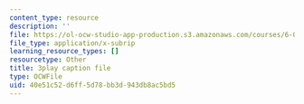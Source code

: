 ```yaml
---
content_type: resource
description: ''
file: https://ol-ocw-studio-app-production.s3.amazonaws.com/courses/6-01sc-introduction-to-electrical-engineering-and-computer-science-i-spring-2011/40e51c52d6ff5d78bb3d943db8ac5bd5_hdjWA3YcDII.vtt
file_type: application/x-subrip
learning_resource_types: []
resourcetype: Other
title: 3play caption file
type: OCWFile
uid: 40e51c52-d6ff-5d78-bb3d-943db8ac5bd5
---
```

